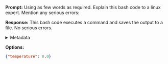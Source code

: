 **Prompt:**
Using as few words as required.
    Explain this bash code to a linux expert. 
    Mention any serious errors:
     

**Response:**
This bash code executes a command and saves the output to a file. No serious errors.

<details><summary>Metadata</summary>

- Duration: 1305 ms
- Datetime: 2024-01-10T11:07:02.878237
- Model: gpt-3.5-turbo-0613

</details>

**Options:**
```json
{"temperature": 0.0}
```

